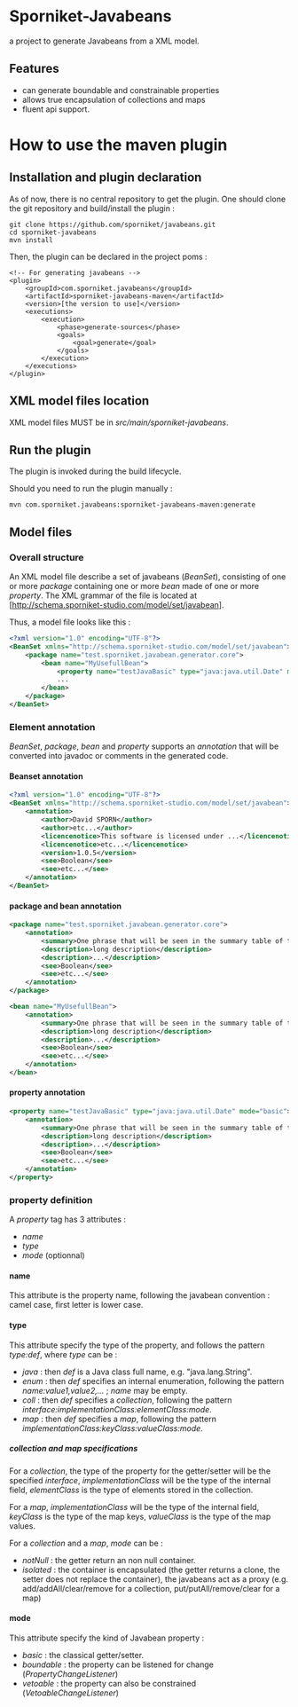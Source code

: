 # Sporniket-Javabeans
a project to generate Javabeans from a XML model.

## Features

* can generate boundable and constrainable properties
* allows true encapsulation of collections and maps
* fluent api support.

# How to use the maven plugin

## Installation and plugin declaration

As of now, there is no central repository to get the plugin. One should clone the git repository and build/install the plugin :

```
git clone https://github.com/sporniket/javabeans.git
cd sporniket-javabeans
mvn install
```

Then, the plugin can be declared in the project poms :

```maven
<!-- For generating javabeans -->
<plugin>
	<groupId>com.sporniket.javabeans</groupId>
	<artifactId>sporniket-javabeans-maven</artifactId>
	<version>[the version to use]</version>
	<executions>
		<execution>
			<phase>generate-sources</phase>
			<goals>
				<goal>generate</goal>
			</goals>
		</execution>
	</executions>
</plugin>
```

## XML model files location

XML model files MUST be in *src/main/sporniket-javabeans*.

## Run the plugin

The plugin is invoked during the build lifecycle.

Should you need to run the plugin manually :

```
mvn com.sporniket.javabeans:sporniket-javabeans-maven:generate
```

## Model files



### Overall structure

An XML model file describe a set of javabeans (*BeanSet*), consisting of one or more *package* containing one or more *bean* made of one or more *property*. The XML grammar of the file is located at [http://schema.sporniket-studio.com/model/set/javabean].

Thus, a model file looks like this :

```xml
<?xml version="1.0" encoding="UTF-8"?>
<BeanSet xmlns="http://schema.sporniket-studio.com/model/set/javabean">
	<package name="test.sporniket.javabean.generator.core">
		<bean name="MyUsefullBean">
			<property name="testJavaBasic" type="java:java.util.Date" mode="basic" />
			...
		</bean>
	</package>
</BeanSet>
```

### Element annotation

*BeanSet*, *package*, *bean* and *property* supports an *annotation* that will be converted into javadoc or comments in the generated code.

#### Beanset annotation

```xml
<?xml version="1.0" encoding="UTF-8"?>
<BeanSet xmlns="http://schema.sporniket-studio.com/model/set/javabean">
	<annotation>
		<author>David SPORN</author>
		<author>etc...</author>
		<licencenotice>This software is licensed under ...</licencenotice>
		<licencenotice>etc...</licencenotice>
		<version>1.0.5</version>
		<see>Boolean</see>
		<see>etc...</see>
	</annotation>
</BeanSet>
```


#### package and bean annotation

```xml
<package name="test.sporniket.javabean.generator.core">
	<annotation>
		<summary>One phrase that will be seen in the summary table of the javadoc.</summary>
		<description>long description</description>
		<description>...</description>
		<see>Boolean</see>
		<see>etc...</see>
	</annotation>
</package>
```

```xml
<bean name="MyUsefullBean">
	<annotation>
		<summary>One phrase that will be seen in the summary table of the javadoc.</summary>
		<description>long description</description>
		<description>...</description>
		<see>Boolean</see>
		<see>etc...</see>
	</annotation>
</bean>
```

#### property annotation


```xml
<property name="testJavaBasic" type="java:java.util.Date" mode="basic">
	<annotation>
		<summary>One phrase that will be seen in the summary table of the javadoc.</summary>
		<description>long description</description>
		<description>...</description>
		<see>Boolean</see>
		<see>etc...</see>
	</annotation>
</property>
```

### property definition

A *property* tag has 3 attributes :

* *name*
* *type*
* *mode* (optionnal)

#### name

This attribute is the property name, following the javabean convention : camel case, first letter is lower case.

#### type

This attribute specify the type of the property, and follows the pattern *type:def*, where *type* can be :

* *java* : then *def* is a Java class full name, e.g. "java.lang.String".
* *enum* : then *def* specifies an internal enumeration, following the pattern *name:value1,value2,...* ; *name* may be empty.
* *coll* : then *def* specifies a _collection_, following the pattern *interface:implementationClass:elementClass:mode*.
* *map* : then *def* specifies a _map_, following the pattern *implementationClass:keyClass:valueClass:mode*.

##### collection and map specifications

For a *collection*, the type of the property for the getter/setter will be the specified *interface*, *implementationClass* will be the type of the internal field, *elementClass* is the type of elements stored in the collection.

For a *map*, *implementationClass* will be the type of the internal field, *keyClass* is the type of the map keys, *valueClass* is the type of the map values.

For a *collection* and a *map*, *mode* can be :

* *notNull* : the getter return an non null container.
* *isolated* : the container is encapsulated (the getter returns a clone, the setter does not replace the container), the javabeans act as a proxy (e.g. add/addAll/clear/remove for a collection, put/putAll/remove/clear for a map)

#### mode

This attribute specify the kind of Javabean property :

* *basic* : the classical getter/setter.
* *boundable* : the property can be listened for change (*PropertyChangeListener*)
* *vetoable* : the property can also be constrained (*VetoableChangeListener*)

